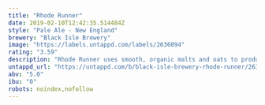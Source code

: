 ```yaml
---
title: "Rhode Runner"
date: 2019-02-10T12:42:35.514484Z
style: "Pale Ale - New England"
brewery: "Black Isle Brewery"
image: "https://labels.untappd.com/labels/2636094"
rating: "3.59"
description: "Rhode Runner uses smooth, organic malts and oats to produce a hazy, tropical tasting brew that’s perfect to enjoy as a session ale."
untappd_url: "https://untappd.com/b/black-isle-brewery-rhode-runner/2636094"
abv: "5.0"
ibu: "0"
robots: noindex,nofollow
---
```

